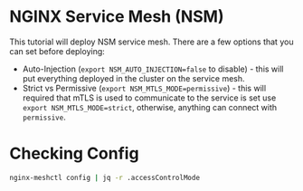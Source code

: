 # NGINX Service Mesh (NSM)

This tutorial will deploy NSM service mesh.  There are a few options that you can set before deploying:


* Auto-Injection (`export NSM_AUTO_INJECTION=false` to disable) - this will put everything deployed in the cluster on the service mesh.
* Strict vs Permissive (`export NSM_MTLS_MODE=permissive`) - this will required that mTLS is used to communicate to the service is set use `export NSM_MTLS_MODE=strict`, otherwise, anything can connect with `permissive`.


# Checking Config

```bash
nginx-meshctl config | jq -r .accessControlMode
```
